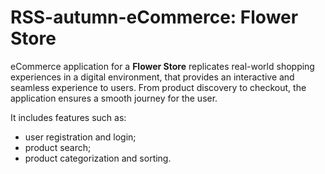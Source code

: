 # RSS-autumn-eCommerce: Flower Store

eCommerce application for a **Flower Store** replicates real-world shopping experiences in a digital environment, that provides an interactive and seamless experience to users. From product discovery to checkout, the application ensures a smooth journey for the user.

It includes features such as:
- user registration and login;
- product search;
- product categorization and sorting.

